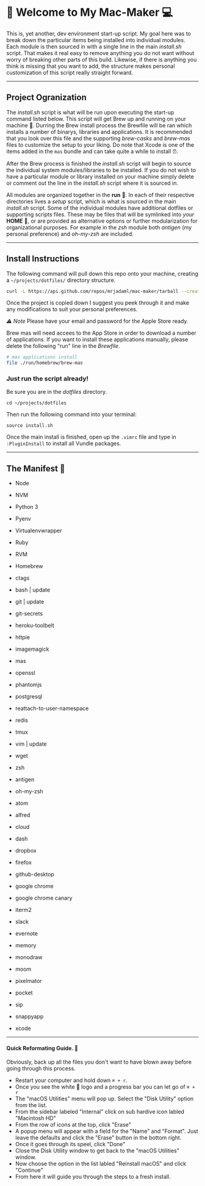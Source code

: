 # 🔧 Welcome to My Mac-Maker 💻

This is, yet another, dev environment start-up script. My goal
here was to break down the particular items being installed into
individual modules. Each module is then sourced in with a single line in
the main *install.sh* script. That makes it real easy to remove anything
you do not want without worry of breaking other parts of this build.
Likewise, if there is anything you think is missing that you want to
add, the structure makes personal customization of this script really
straight forward.

<hr>

## Project Ogranization

The *install.sh* script is what will be run upon executing the start-up command listed below.
This script will get Brew up and running on your machine 🍻.
Durring the Brew install process the Brewfile will be ran which installs a number of binarys, libraries and applications.
It is recommended that you look over this file and the supporting *brew-casks* and *brew-mas* files to customize the setup to your liking.
Do note that Xcode is one of the items added in the `mas` bundle and can take quite a while to install ⏰.

After the Brew process is finished the *install.sh* script will begin to source the individual system modules/libraries to be installed.
If you do not wish to have a particular module or library installed on your machine simply delete or comment out the line in the *install.sh* script where it is sourced in.

All modules are organized together in the **run** 📂.
In each of their respective directories lives a *setup* script, which is what is sourced in the main *install.sh* script.
Some of the individual modules have additional dotfiles or supporting scripts files.
These may be files that will be symlinked into *your* **HOME** 📂,
or are provided as alternative options or further modularization for organizational purposes.
For example in the *zsh* module both *antigen* (my personal preference) and *oh-my-zsh* are included.

<hr>

## Install Instructions

The following command will pull down this repo onto your machine, creating a `~/projects/dotfiles/` directory structure.

```sh
curl -L https://api.github.com/repos/mrjadaml/mac-maker/tarball --create-dirs -o ~/projects/dotfiles.tar.gz && tar -zxvf ~/projects/dotfiles.tar.gz -C ~/projects/ -s /MrJadaml-mac-maker-b83e4c7/dotfiles/
```

Once the project is copied down I suggest you peek through it and make any modifications to suit your personal preferences.

*⚠️ Note*
Please have your email and password for the Apple Store ready.

Brew mas will need accees to the App Store in order to download a number of applications.
If you want to install these applications manually, please delete the following "run" line in the *Brewfile*.

```sh
# mas applications install
file ./run/homebrew/brew-mas
```

### Just run the script already!

Be sure you are in the *dotfiles* directory.

```
cd ~/projects/dotfiles
```

Then run the following command into your terminal:

```
source install.sh
```
Once the main install is finished, open up the `.vimrc` file and type in `:PluginInstall` to install all Vundle packages.

<hr>

## The Manifest 📕

- Node
- NVM

- Python 3
- Pyenv
- Virtualenvwrapper

- Ruby
- RVM

- Homebrew
- ctags
- bash | update
- git | update
- git-secrets
- heroku-toolbelt
- httpie
- imagemagick
- mas
- openssl
- phantomjs
- postgresql
- reattach-to-user-namespace
- redis
- tmux
- vim | update
- wget
- zsh

- antigen
- oh-my-zsh

- atom
- alfred
- cloud
- dash
- dropbox
- firefox
- github-desktop
- google chrome
- google chrome canary
- iterm2
- slack

- evernote
- memory
- monodraw
- moom
- pixelmator
- pocket
- sip
- snappyapp
- xcode

<hr>

#### Quick Reformating Guide. 💾

Obviously, back up all the files you don't want to have blown away before going through this process.

- Restart your computer and hold down `⌘ + r`.
- Once you see the white  logo and a progress bar you can let go of `⌘ + r`
- The "macOS Utilities" menu will pop up. Select the "Disk Utility" option from the list.
- From the sidebar labeled "Internal" click on sub hardive icon labled "Macintosh HD"
- From the row of icons at the top, click "Erase"
- A popup menu will appear with a field for the "Name" and "Format".
  Just leave the defaults and click the "Erase" button in the bottom right.
- Once it goes through its speel, click "Done"
- Close the Disk Utility window to get back to the "macOS Utilities" window.
- Now choose the option in the list labled "Reinstall macOS" and click "Continue"
- From here it will guide you through the steps to a fresh install.
